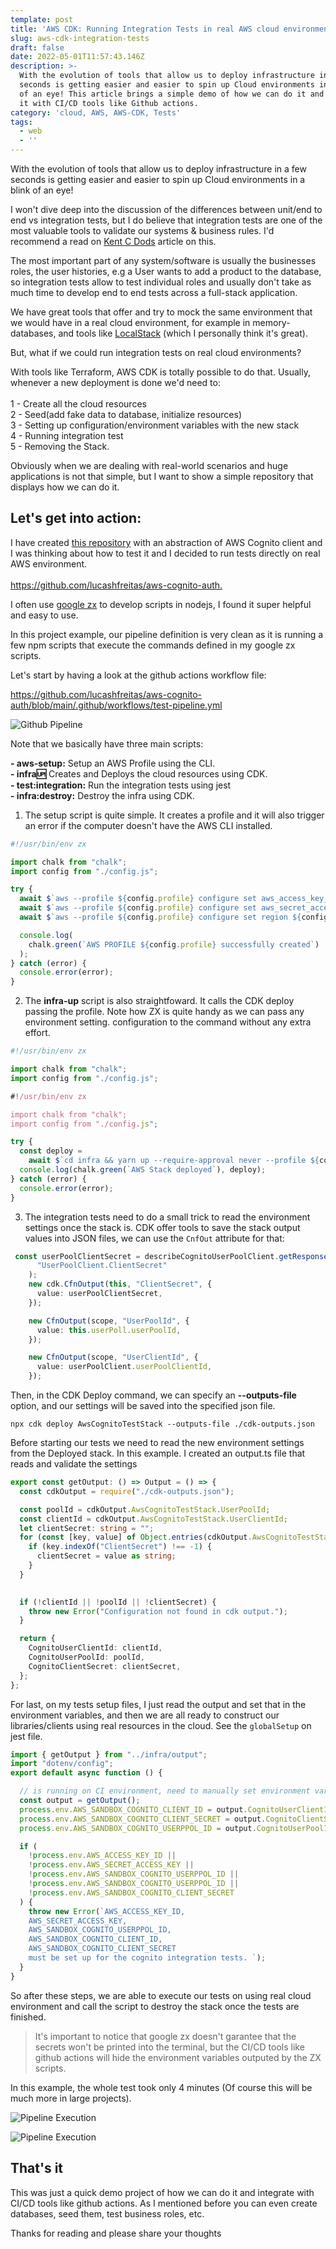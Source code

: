 ```yaml
---
template: post
title: 'AWS CDK: Running Integration Tests in real AWS cloud environment on CI/CD.'
slug: aws-cdk-integration-tests
draft: false
date: 2022-05-01T11:57:43.146Z
description: >-
  With the evolution of tools that allow us to deploy infrastructure in a few
  seconds is getting easier and easier to spin up Cloud environments in a blink
  of an eye! This article brings a simple demo of how we can do it and integrate
  it with CI/CD tools like Github actions.
category: 'cloud, AWS, AWS-CDK, Tests'
tags:
  - web
  - ''
---
```

With the evolution of tools that allow us to deploy infrastructure in a few seconds is getting easier and easier to spin up Cloud environments in a blink of an eye!

I won't dive deep into the discussion of the differences between unit/end to end vs integration tests, but I do believe that integration tests are one of the most valuable tools to validate our systems & business rules. I'd recommend a read on [Kent C Dods](https://kentcdodds.com/blog/write-tests) article on this. 

The most important part of any system/software is usually the businesses roles, the user histories, e.g a User wants to add a product to the database, so integration tests allow to test individual roles and usually don't take as much time to develop end to end tests across a full-stack application. 

We have great tools that offer and try to mock the same environment that we would have in a real cloud environment, for example in memory-databases, and tools like [LocalStack](https://github.com/localstack/localstack)  (which I personally think it's great). 

But, what if we could run integration tests on real cloud environments?

With tools like Terraform, AWS CDK is totally possible to do that. Usually, whenever a new deployment is done we'd need to:\
\
1 - Create all the cloud resources\
2 - Seed(add fake data to database, initialize resources)\
3 - Setting up configuration/environment variables with the new stack\
4 - Running integration test\
5 - Removing the Stack.

Obviously when we are dealing with real-world scenarios and huge applications is not that simple, but I want to show a simple repository that displays how we can do it.

## Let's get into action:

I have created [this repository](https://github.com/lucashfreitas/aws-cognito-auth) with an abstraction of AWS Cognito client and I was thinking about how to test it and I decided to run tests directly on real AWS environment.\
\
[https://github.com/lucashfreitas/aws-cognito-auth. ](https://github.com/lucashfreitas/aws-cognito-auth)

I often use [google zx](https://github.com/google/zx) to develop scripts in nodejs, I found it super helpful and easy to use.

In this project example, our pipeline definition is very clean as it is running a few npm scripts that execute the commands defined in my google zx scripts.

Let's start by having a look at the github actions workflow file:

[https://github.com/lucashfreitas/aws-cognito-auth/blob/main/.github/workflows/test-pipeline.yml ](https://github.com/lucashfreitas/aws-cognito-auth/blob/main/.github/workflows/test-pipeline.yml)

![Github Pipeline](/media/screen-shot-2022-05-02-at-12.23.50-am.png "Github Pipeline")

Note that we basically have three main scripts:

**\- aws-setup:** Setup an AWS Profile using the CLI.\
**\- infra:up:** Creates and Deploys the cloud resources using CDK.\
**\- test:integration:** Run the integration tests using jest\
**\- infra:destroy:** Destroy the infra using CDK.

1. The setup script is quite simple. It creates a profile and it will also trigger an error if the computer doesn't have the AWS CLI installed.

```typescript
#!/usr/bin/env zx

import chalk from "chalk";
import config from "./config.js";

try {
  await $`aws --profile ${config.profile} configure set aws_access_key_id ${config.accessKey}`;
  await $`aws --profile ${config.profile} configure set aws_secret_access_key ${config.secretKey}`;
  await $`aws --profile ${config.profile} configure set region ${config.region}`;

  console.log(
    chalk.green(`AWS PROFILE ${config.profile} successfully created`)
  );
} catch (error) {
  console.error(error);
}
```

2. The **infra-up** script is also straightfoward. It calls the CDK deploy passing the profile. Note how ZX is quite handy as we can pass any environment setting. configuration to the command without any extra effort.

```typescript
#!/usr/bin/env zx

import chalk from "chalk";
import config from "./config.js";

#!/usr/bin/env zx

import chalk from "chalk";
import config from "./config.js";

try {
  const deploy =
    await $`cd infra && yarn up --require-approval never --profile ${config.profile}`;
  console.log(chalk.green(`AWS Stack deployed`), deploy);
} catch (error) {
  console.error(error);
}
```

3. The integration tests need to do a small trick to read the environment settings once the stack is. CDK offer tools to save the stack output values into JSON files, we can use the `CnfOut` attribute for that:

```typescript
 const userPoolClientSecret = describeCognitoUserPoolClient.getResponseField(
      "UserPoolClient.ClientSecret"
    );
    new cdk.CfnOutput(this, "ClientSecret", {
      value: userPoolClientSecret,
    });

    new CfnOutput(scope, "UserPoolId", {
      value: this.userPoll.userPoolId,
    });

    new CfnOutput(scope, "UserClientId", {
      value: userPoolClient.userPoolClientId,
    });
```

Then, in the CDK Deploy command, we can specify an **\--outputs-file** option, and our settings will be saved into the specified json file. 

`npx cdk deploy AwsCognitoTestStack --outputs-file ./cdk-outputs.json`

Before starting our tests we need to read the new environment settings from the Deployed stack. In this example. I created an output.ts file that reads and validate the settings

```typescript
export const getOutput: () => Output = () => {
  const cdkOutput = require("./cdk-outputs.json");

  const poolId = cdkOutput.AwsCognitoTestStack.UserPoolId;
  const clientId = cdkOutput.AwsCognitoTestStack.UserClientId;
  let clientSecret: string = "";
  for (const [key, value] of Object.entries(cdkOutput.AwsCognitoTestStack)) {
    if (key.indexOf("ClientSecret") !== -1) {
      clientSecret = value as string;
    }
  }

  
  if (!clientId || !poolId || !clientSecret) {
    throw new Error("Configuration not found in cdk output.");
  }

  return {
    CognitoUserClientId: clientId,
    CognitoUserPoolId: poolId,
    CognitoClientSecret: clientSecret,
  };
};
```

For last, on my tests setup files, I just read the output and set that in the environment variables, and then we are all ready to construct our libraries/clients using real resources in the cloud. See the `globalSetup` on jest file.

```typescript
import { getOutput } from "../infra/output";
import "dotenv/config";
export default async function () {

  // is running on CI environment, need to manually set environment variables from  cdk deploy
  const output = getOutput();
  process.env.AWS_SANDBOX_COGNITO_CLIENT_ID = output.CognitoUserClientId;
  process.env.AWS_SANDBOX_COGNITO_CLIENT_SECRET = output.CognitoClientSecret;
  process.env.AWS_SANDBOX_COGNITO_USERPPOL_ID = output.CognitoUserPoolId;

  if (
    !process.env.AWS_ACCESS_KEY_ID ||
    !process.env.AWS_SECRET_ACCESS_KEY ||
    !process.env.AWS_SANDBOX_COGNITO_USERPPOL_ID ||
    !process.env.AWS_SANDBOX_COGNITO_USERPPOL_ID ||
    !process.env.AWS_SANDBOX_COGNITO_CLIENT_SECRET
  ) {
    throw new Error(`AWS_ACCESS_KEY_ID, 
    AWS_SECRET_ACCESS_KEY,
    AWS_SANDBOX_COGNITO_USERPPOL_ID,
    AWS_SANDBOX_COGNITO_CLIENT_ID,
    AWS_SANDBOX_COGNITO_CLIENT_SECRET
    must be set up for the cognito integration tests. `);
  }
}
```

So after these steps, we are able to execute our tests on using real cloud environment and call the script to destroy the stack once the tests are finished.

> It's important to notice that google zx doesn't garantee that the secrets won't be printed into the terminal, but the CI/CD tools like github actions will hide the environment variables outputed by the ZX scripts.

In this example, the whole test took only 4 minutes (Of course this will be much more in large projects).

![Pipeline Execution](/media/screen-shot-2022-05-02-at-12.50.54-am.png "Pipeline Execution")

![Pipeline Execution](/media/screen-shot-2022-05-02-at-12.50.38-am.png "Pipeline Execution")



## That's it

This was just a quick demo project of how we can do it and integrate with CI/CD tools like github actions. As I mentioned before you can even create databases, seed them, test business roles, etc.

Thanks for reading and please share your thoughts
